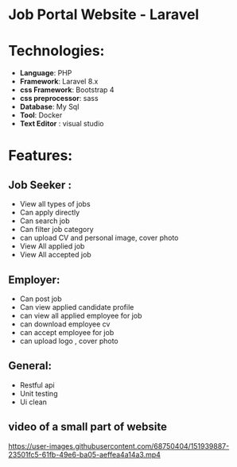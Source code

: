 # Job Portal Website - Laravel

# Technologies:
-  **Language**: PHP
-  **Framework**: Laravel 8.x
-  **css Framework**: Bootstrap 4
-  **css preprocessor**: sass
-  **Database**: My Sql
-  **Tool**: Docker
-  **Text Editor** : visual studio

# Features:
## Job Seeker :
- View all types of jobs
- Can apply directly
- Can search job
- Can filter job category
- can upload CV and personal image, cover photo
- View All applied job
- View All accepted job

## Employer:
- Can post job
- Can view applied candidate profile
- can view all applied employee for job
- can download employee cv
- can accept employee for job
- can upload logo , cover photo

## General:
- Restful api
- Unit testing
- Ui clean

## video of a small part of website
https://user-images.githubusercontent.com/68750404/151939887-23501fc5-61fb-49e6-ba05-aeffea4a14a3.mp4



